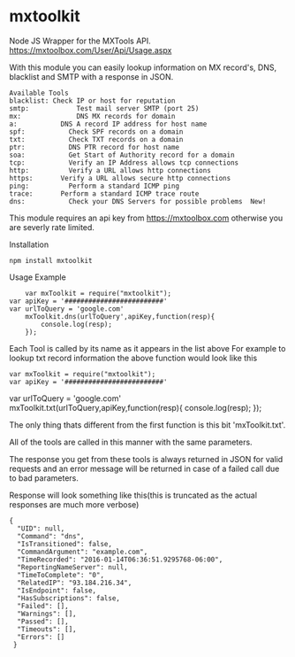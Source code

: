 # mxtoolkit
Node JS Wrapper for the MXTools API.
https://mxtoolbox.com/User/Api/Usage.aspx

With this module you can easily lookup information on
MX record's, DNS, blacklist and SMTP with a response in JSON.

	Available Tools
	blacklist: Check IP or host for reputation
	smtp:	 		 Test mail server SMTP (port 25)
	mx:	 			 DNS MX records for domain
	a:	 	     DNS A record IP address for host name
	spf:	 	   Check SPF records on a domain
	txt:	 	   Check TXT records on a domain
	ptr:	 	   DNS PTR record for host name
	soa:		   Get Start of Authority record for a domain
	tcp:		   Verify an IP Address allows tcp connections
	http:		   Verify a URL allows http connections  
	https:		 Verify a URL allows secure http connections  
	ping:		   Perform a standard ICMP ping
	trace:		 Perform a standard ICMP trace route
	dns:		   Check your DNS Servers for possible problems  New!

This module requires an api key from https://mxtoolbox.com otherwise you are severly rate limited.

Installation

	npm install mxtoolkit

Usage Example

		var mxToolkit = require("mxtoolkit");
    var apiKey = '#########################'
    var urlToQuery = 'google.com'
		mxToolkit.dns(urlToQuery',apiKey,function(resp){
		    console.log(resp);
		});

Each Tool is called by its name as it appears in the list above
For example to lookup txt record information the above function would look like this

	var mxToolkit = require("mxtoolkit");
	var apiKey = '#########################'
  var urlToQuery = 'google.com'
	mxToolkit.txt(urlToQuery,apiKey,function(resp){
	    console.log(resp);
	});

The only thing thats different from the first function is this bit 'mxToolkit.txt'.

All of the tools are called in this manner with the same parameters.

The response you get from these tools is always returned in JSON for valid requests and an error message will be returned in case of a failed call due to bad parameters.

Response will look something like this(this is truncated as the actual responses are much more verbose)

    {
      "UID": null,
      "Command": "dns",
      "IsTransitioned": false,
      "CommandArgument": "example.com",
      "TimeRecorded": "2016-01-14T06:36:51.9295768-06:00",
      "ReportingNameServer": null,
      "TimeToComplete": "0",
      "RelatedIP": "93.184.216.34",
      "IsEndpoint": false,
      "HasSubscriptions": false,
      "Failed": [],
      "Warnings": [],
      "Passed": [],
      "Timeouts": [],
      "Errors": []
     }
